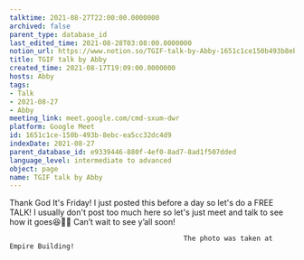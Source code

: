 ```yaml
---
talktime: 2021-08-27T22:00:00.0000000
archived: false
parent_type: database_id
last_edited_time: 2021-08-28T03:08:00.0000000
notion_url: https://www.notion.so/TGIF-talk-by-Abby-1651c1ce150b493b8ebcea5cc32dc4d9
title: TGIF talk by Abby
created_time: 2021-08-17T19:09:00.0000000
hosts: Abby
tags:
- Talk
- 2021-08-27
- Abby
meeting_link: meet.google.com/cmd-sxum-dwr
platform: Google Meet
id: 1651c1ce-150b-493b-8ebc-ea5cc32dc4d9
indexDate: 2021-08-27
parent_database_id: e9339446-880f-4ef0-8ad7-8ad1f507dded
language_level: intermediate to advanced
object: page
name: TGIF talk by Abby
---
```




Thank God It's Friday! I just posted this before a day so let's do a FREE TALK!
I usually don't post too much here so let's just meet and talk to see how it goes😆👍🏻
Can’t wait to see y’all soon!



                                               The photo was taken at Empire Building!











